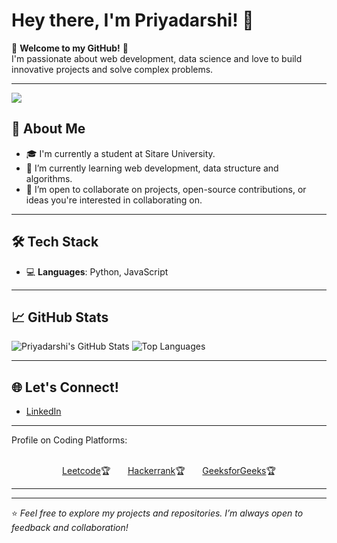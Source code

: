 # Hey there, I'm Priyadarshi! 👋

🌟 **Welcome to my GitHub!** 🌟  
I'm passionate about web development, data science and love to build innovative projects and solve complex problems.  

---
![](https://komarev.com/ghpvc/?username=iPriyadarshi)

## 🚀 About Me
- 🎓 I'm currently a student at Sitare University.
- 🌱 I’m currently learning web development, data structure and algorithms.
- 🤝 I’m open to collaborate on projects, open-source contributions, or ideas you're interested in collaborating on.

---

## 🛠️ Tech Stack
- 💻 **Languages**: Python, JavaScript
  
---

## 📈 GitHub Stats
![Priyadarshi's GitHub Stats](https://github-readme-stats.vercel.app/api?username=iPriyadarshi&show_icons=true&theme=radical)
![Top Languages](https://github-readme-stats.vercel.app/api/top-langs/?username=iPriyadarshi&layout=compact&theme=radical)

---

## 🌐 Let's Connect!
- [LinkedIn](https://linkedin.com/in/iPriyadarshi)

<hr></hr>

Profile on Coding Platforms:
<br></br>
<p align="center">
<a href="https://leetcode.com/u/iPriyadarshi/" rel="nofollow">Leetcode</a>🏆
&nbsp;&nbsp;&nbsp;&nbsp;&nbsp;&nbsp;<a href="https://www.hackerrank.com/priyadarshi1505" rel="nofollow">Hackerrank</a>🏆
&nbsp;&nbsp;&nbsp;&nbsp;&nbsp;&nbsp;<a href="https://www.geeksforgeeks.org/user/priyadarshi1505/" rel="nofollow">GeeksforGeeks</a>🏆
      </p>
<hr></hr>

---

⭐️ *Feel free to explore my projects and repositories. I’m always open to feedback and collaboration!*
